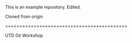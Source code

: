 This is an example repository. Edited.

Cloned from origin

===========================================

UTD Git Workshop

